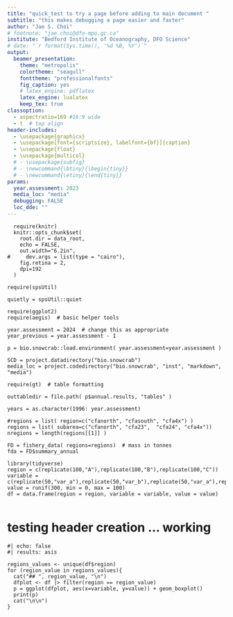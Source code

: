 ```yaml
---
title: "quick_test to try a page before adding to main document "
subtitle: "this makes debugging a page easier and faster"
author: "Jae S. Choi"
# footnote: "jae.choi@dfo-mpo.gc.ca"
institute: "Bedford Institute of Oceanography, DFO Science"
# date: "`r format(Sys.time(), '%d %B, %Y')`"
output:
  beamer_presentation:
    theme: "metropolis"
    colortheme: "seagull"
    fonttheme: "professionalfonts"
    fig_caption: yes
    # latex_engine: pdflatex
    latex_engine: lualatex 
    keep_tex: true
classoption: 
  - aspectratio=169 #16:9 wide
  - t  # top align
header-includes: 
  - \usepackage{graphicx}
  - \usepackage[font={scriptsize}, labelfont={bf}]{caption}
  - \usepackage{float}
  - \usepackage{multicol}
  # - \usepackage{subfig}
  # - \newcommand{\btiny}{\begin{tiny}}
  # - \newcommand{\etiny}{\end{tiny}}
params:
  year.assessment: 2023
  media_loc: "media"
  debugging: FALSE
  loc_dde: ""
--- 
```



<!-- Preamble

This is a Markdown document ... To create HTML or PDF, etc, run: 


# for presentations to PDF (via beamer):
# note: section separation with '#' can confuse rmarkdown
  
  make rmarkdown FN=quick_test YR=2023 SOURCE=~/projects/bio.snowcrab/inst/markdown WK=~/bio.data/bio.snowcrab/assessments  DOCTYPE=beamer_presentation DOCEXTENSION=pdf # {via Rmarkdown}
 
  make rmarkdown FN=quick_test YR=2023 SOURCE=~/projects/bio.snowcrab/inst/markdown WK=~/bio.data/bio.snowcrab/assessments  DOCTYPE=html_document DOCEXTENSION=html # {via Rmarkdown}

# for html documents including presentations:
  make quarto FN=quick_test YR=2023 SOURCE=~/projects/bio.snowcrab/inst/markdown WK=~/bio.data/bio.snowcrab/assessments  DOCEXTENSION=pdf # {via Quarto}


  make pdf FN=quick_test  # {via pandoc}

Alter year and directories to reflect setup or copy Makefile and alter defaults to your needs.
   
Huge > huge > LARGE > Large > large > normalsize > small > footnotesize > scriptsize > tiny

-->



<!-- Set up R-environment -->

```{r setup, include=FALSE}
  require(knitr)
  knitr::opts_chunk$set(
    root.dir = data_root,
    echo = FALSE,
    out.width="6.2in",
#     dev.args = list(type = "cairo"),
    fig.retina = 2,
    dpi=192
  )

require(spsUtil)

quietly = spsUtil::quiet

require(ggplot2)
require(aegis)  # basic helper tools

year.assessment = 2024  # change this as appropriate
year_previous = year.assessment - 1

p = bio.snowcrab::load.environment( year.assessment=year.assessment )  

SCD = project.datadirectory("bio.snowcrab")
media_loc = project.codedirectory("bio.snowcrab", "inst", "markdown", "media")

require(gt)  # table formatting

outtabledir = file.path( p$annual.results, "tables" )

years = as.character(1996: year.assessment)

#regions = list( region=c("cfanorth", "cfasouth", "cfa4x") )
regions = list( subarea=c("cfanorth", "cfa23",  "cfa24", "cfa4x"))
nregions = length(regions[[1]] )

FD = fishery_data( regions=regions)  # mass in tonnes
fda = FD$summary_annual

library(tidyverse)
region = c(replicate(100,"A"),replicate(100,"B"),replicate(100,"C"))
variable = c(replicate(50,"var_a"),replicate(50,"var_b"),replicate(50,"var_a"),replicate(50,"var_b"),replicate(50,"var_a"),replicate(50,"var_b"))
value = runif(300, min = 0, max = 100)
df = data.frame(region = region, variable = variable, value = value)


```
  



# testing header creation ...  working


```{r}
#| echo: false
#| results: asis

regions_values <- unique(df$region)
for (region_value in regions_values){
  cat("## ", region_value, "\n")
  dfplot <- df |> filter(region == region_value)
  p = ggplot(dfplot, aes(x=variable, y=value)) + geom_boxplot() 
  print(p)
  cat("\n\n")
} 


```

 